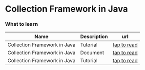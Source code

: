 # Collection Framework in Java

### What to learn

| Name | Description | url |
|---|---|---|
|Collection Framework in Java| Tutorial |[tap to read](https://beginnersbook.com/java-collections-tutorials/)|
|Collection Framework in Java| Document |[tap to read](https://docs.oracle.com/javase/8/docs/technotes/guides/collections/overview.html)|
|Collection Framework in Java| Tutorial |[tap to read](https://www.tutorialspoint.com/java/java_collections.htm)|